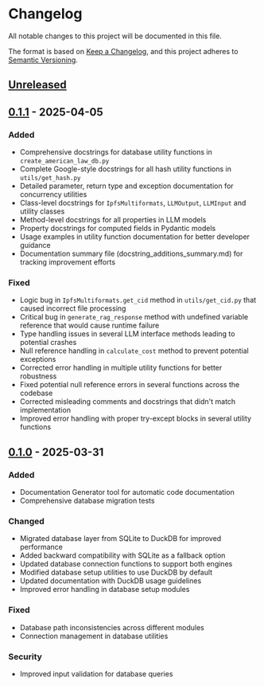 # Changelog

All notable changes to this project will be documented in this file.

The format is based on [Keep a Changelog](https://keepachangelog.com/en/1.1.0/),
and this project adheres to [Semantic Versioning](https://semver.org/spec/v2.0.0.html).

## [Unreleased]

## [0.1.1] - 2025-04-05

### Added

- Comprehensive docstrings for database utility functions in `create_american_law_db.py` 
- Complete Google-style docstrings for all hash utility functions in `utils/get_hash.py`
- Detailed parameter, return type and exception documentation for concurrency utilities
- Class-level docstrings for `IpfsMultiformats`, `LLMOutput`, `LLMInput` and utility classes
- Method-level docstrings for all properties in LLM models
- Property docstrings for computed fields in Pydantic models
- Usage examples in utility function documentation for better developer guidance
- Documentation summary file (docstring_additions_summary.md) for tracking improvement efforts

### Fixed

- Logic bug in `IpfsMultiformats.get_cid` method in `utils/get_cid.py` that caused incorrect file processing
- Critical bug in `generate_rag_response` method with undefined variable reference that would cause runtime failure
- Type handling issues in several LLM interface methods leading to potential crashes
- Null reference handling in `calculate_cost` method to prevent potential exceptions
- Corrected error handling in multiple utility functions for better robustness
- Fixed potential null reference errors in several functions across the codebase
- Corrected misleading comments and docstrings that didn't match implementation
- Improved error handling with proper try-except blocks in several utility functions

## [0.1.0] - 2025-03-31

### Added

- Documentation Generator tool for automatic code documentation
- Comprehensive database migration tests

### Changed

- Migrated database layer from SQLite to DuckDB for improved performance
- Added backward compatibility with SQLite as a fallback option
- Updated database connection functions to support both engines
- Modified database setup utilities to use DuckDB by default
- Updated documentation with DuckDB usage guidelines
- Improved error handling in database setup modules

### Fixed

- Database path inconsistencies across different modules
- Connection management in database utilities

### Security

- Improved input validation for database queries

[unreleased]: https://github.com/kylerose1946/american_law_search/compare/v0.1.1...HEAD
[0.1.1]: https://github.com/kylerose1946/american_law_search/compare/v0.1.0...v0.1.1
[0.1.0]: https://github.com/kylerose1946/american_law_search/releases/tag/v0.1.0